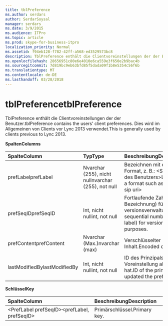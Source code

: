 ```yaml
---
title: tblPreference
ms.author: serdars
author: SerdarSoysal
manager: serdars
ms.date: 3/9/2015
ms.audience: ITPro
ms.topic: article
ms.prod: skype-for-business-itpro
localization_priority: Normal
ms.assetid: f94eb128-f782-42ff-a568-ed3529573bc8
description: TblPreference enthält die Clientvoreinstellungen der der Benutzer. Dies wird im Allgemeinen von Clients vor Lync 2013 verwendet.
ms.openlocfilehash: 28656951c80e6e4010e6ca559e3f650e2b9bac4b
ms.sourcegitcommit: 7d819bc9eb63bfd85f5dada09f1b8e5354c56f6b
ms.translationtype: MT
ms.contentlocale: de-DE
ms.lasthandoff: 03/28/2018
---
```

# <a name="tblpreference"></a><span data-ttu-id="260d5-104">tblPreference</span><span class="sxs-lookup"><span data-stu-id="260d5-104">tblPreference</span></span>
 
<span data-ttu-id="260d5-105">TblPreference enthält die Clientvoreinstellungen der der Benutzer.</span><span class="sxs-lookup"><span data-stu-id="260d5-105">tblPreference contains the users' client preferences.</span></span> <span data-ttu-id="260d5-106">Dies wird im Allgemeinen von Clients vor Lync 2013 verwendet.</span><span class="sxs-lookup"><span data-stu-id="260d5-106">This is generally used by clients previous to Lync 2013.</span></span>
  
<span data-ttu-id="260d5-107">**Spalten**</span><span class="sxs-lookup"><span data-stu-id="260d5-107">**Columns**</span></span>

|<span data-ttu-id="260d5-108">**Spalte**</span><span class="sxs-lookup"><span data-stu-id="260d5-108">**Column**</span></span>|<span data-ttu-id="260d5-109">**Typ**</span><span class="sxs-lookup"><span data-stu-id="260d5-109">**Type**</span></span>|<span data-ttu-id="260d5-110">**Beschreibung**</span><span class="sxs-lookup"><span data-stu-id="260d5-110">**Description**</span></span>|
|:-----|:-----|:-----|
|<span data-ttu-id="260d5-111">prefLabel</span><span class="sxs-lookup"><span data-stu-id="260d5-111">prefLabel</span></span>  <br/> |<span data-ttu-id="260d5-112">Nvarchar (255), nicht null</span><span class="sxs-lookup"><span data-stu-id="260d5-112">nvarchar (255), not null</span></span>  <br/> |<span data-ttu-id="260d5-113">Bezeichnen mit einem Format, z. B.: \<Sip-Uri des Benutzers\></span><span class="sxs-lookup"><span data-stu-id="260d5-113">Label with a format such as: \<user sip uri\></span></span>|<span data-ttu-id="260d5-114">Benutzername. \<Voreinstellungen\>.</span><span class="sxs-lookup"><span data-stu-id="260d5-114">username.\<preference set\>.</span></span>  <br/> |
|<span data-ttu-id="260d5-115">prefSeqID</span><span class="sxs-lookup"><span data-stu-id="260d5-115">prefSeqID</span></span>  <br/> |<span data-ttu-id="260d5-116">Int, nicht null</span><span class="sxs-lookup"><span data-stu-id="260d5-116">int, not null</span></span>  <br/> |<span data-ttu-id="260d5-117">Fortlaufende Zahl (pro Bezeichnung) für die versionsverwaltung.</span><span class="sxs-lookup"><span data-stu-id="260d5-117">A sequential number (per label) for versioning purposes.</span></span>  <br/> |
|<span data-ttu-id="260d5-118">prefContent</span><span class="sxs-lookup"><span data-stu-id="260d5-118">prefContent</span></span>  <br/> |<span data-ttu-id="260d5-119">Nvarchar (Max.)</span><span class="sxs-lookup"><span data-stu-id="260d5-119">nvarchar (max)</span></span>  <br/> |<span data-ttu-id="260d5-120">Verschlüsselter Inhalt.</span><span class="sxs-lookup"><span data-stu-id="260d5-120">Encoded content.</span></span>  <br/> |
|<span data-ttu-id="260d5-121">lastModifiedBy</span><span class="sxs-lookup"><span data-stu-id="260d5-121">lastModifiedBy</span></span>  <br/> |<span data-ttu-id="260d5-122">Int, nicht null</span><span class="sxs-lookup"><span data-stu-id="260d5-122">int, not null</span></span>  <br/> |<span data-ttu-id="260d5-123">ID des Prinzipals, der die Voreinstellung aktualisiert hat.</span><span class="sxs-lookup"><span data-stu-id="260d5-123">ID of the principal that updated the preference.</span></span>  <br/> |
   
<span data-ttu-id="260d5-124">**Schlüssel**</span><span class="sxs-lookup"><span data-stu-id="260d5-124">**Key**</span></span>

|<span data-ttu-id="260d5-125">**Spalte**</span><span class="sxs-lookup"><span data-stu-id="260d5-125">**Column**</span></span>|<span data-ttu-id="260d5-126">**Beschreibung**</span><span class="sxs-lookup"><span data-stu-id="260d5-126">**Description**</span></span>|
|:-----|:-----|
|<span data-ttu-id="260d5-127">\<PrefLabel prefSeqID\></span><span class="sxs-lookup"><span data-stu-id="260d5-127">\<prefLabel, prefSeqID\></span></span>  <br/> |<span data-ttu-id="260d5-128">Primärschlüssel.</span><span class="sxs-lookup"><span data-stu-id="260d5-128">Primary key.</span></span>  <br/> |
   

